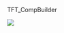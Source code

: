TFT_CompBuilder

<img src="https://render.githubusercontent.com/render/math?math=\left(7\cdot\frac{47!}{\left(49-n\right)!\left(n-2\right)!}\right)+\left(\frac{51!}{\left(51-n\right)!n!}\right) = -1">
